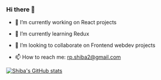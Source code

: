 ### Hi there 👋





- 🔭 I’m currently working on React projects
- 🌱 I’m currently learning Redux
- 👯 I’m looking to collaborate on Frontend webdev projects


- 📫 How to reach me: rp.shiba2@gmail.com



[![Shiba's GitHub stats](https://github-readme-stats.vercel.app/api?username=Shiba9999)](https://github.com/Shiba9999/github-readme-stats)


